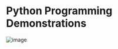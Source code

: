 # Python Programming Demonstrations
![image](https://github.com/Mukka-Tarun/PythonProgramming/assets/94466484/4351ac09-fd7a-43bc-8360-3dc0907c27fc)

